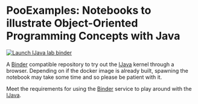 # PooExamples: Notebooks to illustrate Object-Oriented Programming Concepts with Java

[![Launch IJava lab binder](https://mybinder.org/badge_logo.svg)](https://mybinder.org/v2/gh/fchatelain/OOPExamples/master?urlpath=lab%2Fjovyan%2FTestTableaux.ipynb)

A [Binder](https://mybinder.org/) compatible repository to try out the [IJava](https://github.com/SpencerPark/IJava) kernel through a browser. Depending on if the docker image is already built, spawning the notebook may take some time and so please be patient with it.

Meet the requirements for using the [Binder](https://mybinder.org/) service to play around with the [IJava](https://github.com/SpencerPark/IJava).
